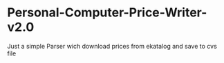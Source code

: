 # Personal-Computer-Price-Writer-v2.0
Just a simple Parser wich download prices from ekatalog and save to cvs file
